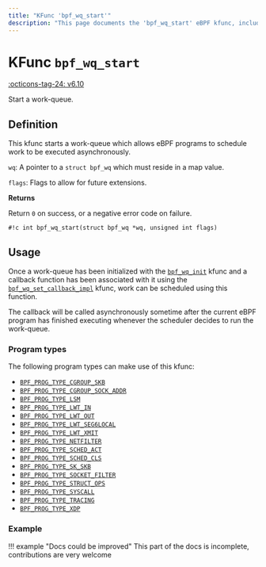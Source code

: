 ```yaml
---
title: "KFunc 'bpf_wq_start'"
description: "This page documents the 'bpf_wq_start' eBPF kfunc, including its definition, usage, program types that can use it, and examples."
---
```

# KFunc `bpf_wq_start`

<!-- [FEATURE_TAG](bpf_wq_start) -->
[:octicons-tag-24: v6.10](https://github.com/torvalds/linux/commit/8e83da9732d91c60fdc651b2486c8e5935eb0ca2)
<!-- [/FEATURE_TAG] -->

Start a work-queue.

## Definition

This kfunc starts a work-queue which allows eBPF programs to schedule work to be executed asynchronously.

`wq`: A pointer to a `struct bpf_wq` which must reside in a map value.

`flags`: Flags to allow for future extensions.

**Returns**

Return `0` on success, or a negative error code on failure.

<!-- [KFUNC_DEF] -->
`#!c int bpf_wq_start(struct bpf_wq *wq, unsigned int flags)`
<!-- [/KFUNC_DEF] -->

## Usage

Once a work-queue has been initialized with the [`bpf_wq_init`](bpf_wq_init.md) kfunc and a callback function has been associated with it using the [`bpf_wq_set_callback_impl`](bpf_wq_set_callback_impl.md) kfunc, work can be scheduled using this function.

The callback will be called asynchronously sometime after the current eBPF program has finished executing whenever the scheduler decides to run the work-queue.

### Program types

The following program types can make use of this kfunc:

<!-- [KFUNC_PROG_REF] -->
- [`BPF_PROG_TYPE_CGROUP_SKB`](../program-type/BPF_PROG_TYPE_CGROUP_SKB.md)
- [`BPF_PROG_TYPE_CGROUP_SOCK_ADDR`](../program-type/BPF_PROG_TYPE_CGROUP_SOCK_ADDR.md)
- [`BPF_PROG_TYPE_LSM`](../program-type/BPF_PROG_TYPE_LSM.md)
- [`BPF_PROG_TYPE_LWT_IN`](../program-type/BPF_PROG_TYPE_LWT_IN.md)
- [`BPF_PROG_TYPE_LWT_OUT`](../program-type/BPF_PROG_TYPE_LWT_OUT.md)
- [`BPF_PROG_TYPE_LWT_SEG6LOCAL`](../program-type/BPF_PROG_TYPE_LWT_SEG6LOCAL.md)
- [`BPF_PROG_TYPE_LWT_XMIT`](../program-type/BPF_PROG_TYPE_LWT_XMIT.md)
- [`BPF_PROG_TYPE_NETFILTER`](../program-type/BPF_PROG_TYPE_NETFILTER.md)
- [`BPF_PROG_TYPE_SCHED_ACT`](../program-type/BPF_PROG_TYPE_SCHED_ACT.md)
- [`BPF_PROG_TYPE_SCHED_CLS`](../program-type/BPF_PROG_TYPE_SCHED_CLS.md)
- [`BPF_PROG_TYPE_SK_SKB`](../program-type/BPF_PROG_TYPE_SK_SKB.md)
- [`BPF_PROG_TYPE_SOCKET_FILTER`](../program-type/BPF_PROG_TYPE_SOCKET_FILTER.md)
- [`BPF_PROG_TYPE_STRUCT_OPS`](../program-type/BPF_PROG_TYPE_STRUCT_OPS.md)
- [`BPF_PROG_TYPE_SYSCALL`](../program-type/BPF_PROG_TYPE_SYSCALL.md)
- [`BPF_PROG_TYPE_TRACING`](../program-type/BPF_PROG_TYPE_TRACING.md)
- [`BPF_PROG_TYPE_XDP`](../program-type/BPF_PROG_TYPE_XDP.md)
<!-- [/KFUNC_PROG_REF] -->

### Example

!!! example "Docs could be improved"
    This part of the docs is incomplete, contributions are very welcome

